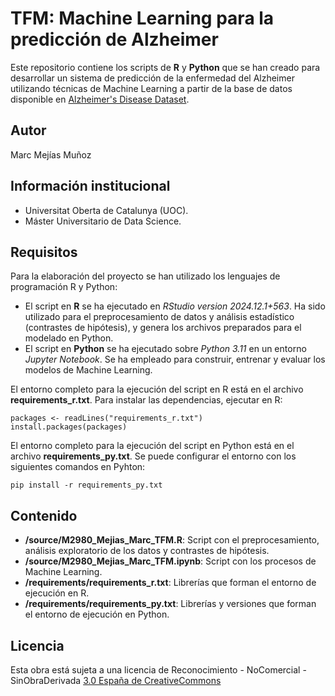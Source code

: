 # TFM: Machine Learning para la predicción de Alzheimer

Este repositorio contiene los scripts de **R** y **Python** que se han creado para desarrollar un sistema de predicción de la enfermedad del Alzheimer utilizando técnicas de Machine Learning a partir de la base de datos disponible en  [Alzheimer's Disease Dataset](https://www.kaggle.com/datasets/rabieelkharoua/alzheimers-disease-dataset).

## Autor
Marc Mejías Muñoz

## Información institucional
* Universitat Oberta de Catalunya (UOC).
* Máster Universitario de Data Science.

## Requisitos
Para la elaboración del proyecto se han utilizado los lenguajes de programación R y Python:
* El script en **R** se ha ejecutado en *RStudio version 2024.12.1+563*. Ha sido utilizado para el preprocesamiento de datos y análisis estadístico (contrastes de hipótesis), y genera los archivos preparados para el modelado en Python.
* El script en **Python** se ha ejecutado sobre *Python 3.11* en un entorno *Jupyter Notebook*. Se ha empleado para construir, entrenar y evaluar los modelos de Machine Learning.


El entorno completo para la ejecución del script en R está en el archivo **requirements_r.txt**. Para instalar las dependencias, ejecutar en R:
```
packages <- readLines("requirements_r.txt")
install.packages(packages)
```

El entorno completo para la ejecución del script en Python está en el archivo **requirements_py.txt**. Se puede configurar el entorno con los siguientes comandos en Pyhton:
```
pip install -r requirements_py.txt
```

## Contenido
* **/source/M2980_Mejias_Marc_TFM.R**: Script con el preprocesamiento, análisis exploratorio de los datos y contrastes de hipótesis.
* **/source/M2980_Mejias_Marc_TFM.ipynb**: Script con los procesos de Machine Learning.
* **/requirements/requirements_r.txt**: Librerías que forman el entorno de ejecución en R.
* **/requirements/requirements_py.txt**: Librerías y versiones que forman el entorno de ejecución en Python.

## Licencia
Esta obra está sujeta a una licencia de Reconocimiento - NoComercial - SinObraDerivada [3.0 España de CreativeCommons](https://creativecommons.org/licenses/by-nc-nd/3.0/es/)

